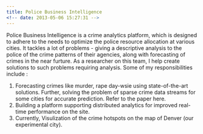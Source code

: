```yaml
---
title: Police Business Intelligence
<!-- date: 2013-05-06 15:27:31 -->
---
```

Police Business Intelligence is a crime analytics platform, which is designed to adhere to the needs to optimize the police resource allocation at various cities. It tackles a lot of problems - giving a descriptive analysis to the police of the crime patterns of their agencies, along with forecasting of crimes in the near furture. As a researcher on this team, I help create solutions to such problems requiring analysis. Some of my responsibilities include : 

1. Forecasting crimes like murder, rape day-wsie using state-of-the-art solutions. Further, solving the problem of sparse crime data streams for some cities for accurate prediction. Refer to the paper here.
2. Building a platform supporting distributed analytics for improved real-time performance on the site.
3. Currently, Visulization of the crime hotspots on the map of Denver (our experimental city). 

<!--
> Sit amet, consectetur adipisicing elit, sed do eiusmod tempor incididunt ut labore et dolore magna aliqua. Abore et dolore magna aliqua. Ut enim ad minim veniam, quis.
>
> – Akei Yue
1. List with code

    ```
    not highlighted
    multi line
    ``` 2. List with code
    ```javascript
    var dom = document.getElementById('boom')
    console.log(dom);
    ```

---
-->
